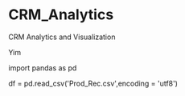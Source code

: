 # CRM_Analytics
CRM Analytics and Visualization

Yim

import pandas as pd

df = pd.read_csv('Prod_Rec.csv',encoding = 'utf8')

